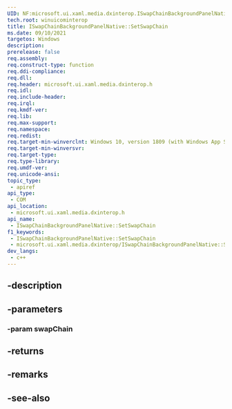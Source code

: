 ```yaml
---
UID: NF:microsoft.ui.xaml.media.dxinterop.ISwapChainBackgroundPanelNative.SetSwapChain
tech.root: winuicominterop
title: ISwapChainBackgroundPanelNative::SetSwapChain
ms.date: 09/10/2021
targetos: Windows
description: 
prerelease: false
req.assembly: 
req.construct-type: function
req.ddi-compliance: 
req.dll: 
req.header: microsoft.ui.xaml.media.dxinterop.h
req.idl: 
req.include-header: 
req.irql: 
req.kmdf-ver: 
req.lib: 
req.max-support: 
req.namespace: 
req.redist: 
req.target-min-winverclnt: Windows 10, version 1809 (with Windows App SDK 0.5 or later)
req.target-min-winversvr: 
req.target-type: 
req.type-library: 
req.umdf-ver: 
req.unicode-ansi: 
topic_type:
 - apiref
api_type:
 - COM
api_location:
 - microsoft.ui.xaml.media.dxinterop.h
api_name:
 - ISwapChainBackgroundPanelNative::SetSwapChain
f1_keywords:
 - ISwapChainBackgroundPanelNative::SetSwapChain
 - microsoft.ui.xaml.media.dxinterop/ISwapChainBackgroundPanelNative::SetSwapChain
dev_langs:
 - c++
---
```


## -description

## -parameters

### -param swapChain

## -returns

## -remarks

## -see-also

